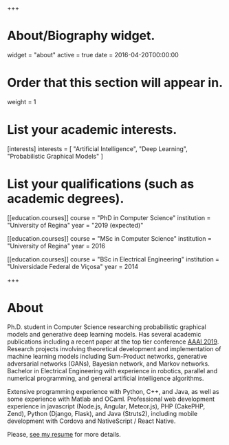 +++
# About/Biography widget.
widget = "about"
active = true
date = 2016-04-20T00:00:00

# Order that this section will appear in.
weight = 1

# List your academic interests.
[interests]
  interests = [
    "Artificial Intelligence",
    "Deep Learning",
    "Probabilistic Graphical Models"
  ]

# List your qualifications (such as academic degrees).
[[education.courses]]
  course = "PhD in Computer Science"
  institution = "University of Regina"
  year = "2019 (expected)"

[[education.courses]]
  course = "MSc in Computer Science"
  institution = "University of Regina"
  year = 2016

[[education.courses]]
  course = "BSc in Electrical Engineering"
  institution = "Universidade Federal de Viçosa"
  year = 2014
 
+++

# About

Ph.D. student in Computer Science researching probabilistic graphical models and generative deep learning models. Has several academic publications including a recent paper at the top tier conference [AAAI 2019](https://aaai.org/Conferences/AAAI-19/). Research projects involving theoretical development and implementation of machine learning models including Sum-Product networks, generative adversarial networks (GANs), Bayesian network, and Markov networks. Bachelor in Electrical Engineering with experience in robotics, parallel and numerical programming, and general artificial intelligence algorithms.

Extensive programming experience with Python, C++, and Java, as well as some experience with Matlab and OCaml.
Professional web development experience in javascript (Node.js, Angular, Meteor.js), PHP (CakePHP, Zend), Python (Django, Flask), and Java (Struts2), including mobile development with Cordova and NativeScript / React Native.

Please, [see my resume](files/resume_jhonatan_oliveira.pdf) for more details.